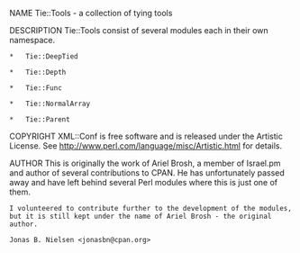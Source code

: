 NAME
    Tie::Tools - a collection of tying tools

DESCRIPTION
    Tie::Tools consist of several modules each in their own namespace.

    *   Tie::DeepTied

    *   Tie::Depth

    *   Tie::Func

    *   Tie::NormalArray

    *   Tie::Parent

COPYRIGHT
    XML::Conf is free software and is released under the Artistic License.
    See <http://www.perl.com/language/misc/Artistic.html> for details.

AUTHOR
    This is originally the work of Ariel Brosh, a member of Israel.pm and
    author of several contributions to CPAN. He has unfortunately passed
    away and have left behind several Perl modules where this is just one of
    them.

    I volunteered to contribute further to the development of the modules,
    but it is still kept under the name of Ariel Brosh - the original
    author.

    Jonas B. Nielsen <jonasbn@cpan.org>

